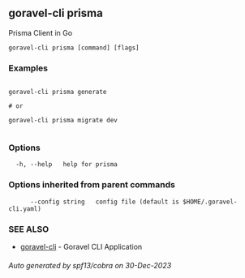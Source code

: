 ## goravel-cli prisma

Prisma Client in Go

```
goravel-cli prisma [command] [flags]
```

### Examples

```

goravel-cli prisma generate

# or

goravel-cli prisma migrate dev
	
```

### Options

```
  -h, --help   help for prisma
```

### Options inherited from parent commands

```
      --config string   config file (default is $HOME/.goravel-cli.yaml)
```

### SEE ALSO

* [goravel-cli](goravel-cli.md)	 - Goravel CLI Application

###### Auto generated by spf13/cobra on 30-Dec-2023
